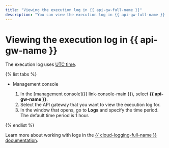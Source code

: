 ```yaml
---
title: "Viewing the execution log in {{ api-gw-full-name }}"
description: "You can view the execution log in {{ api-gw-full-name }} using the management console. To do this, select {{ api-gw-name }}, then select the API gateway that you want to view the execution log for. In the window that opens, go to Logs and specify the time period. The default time period is 1 hour. The execution log uses UTC time."
---
```


# Viewing the execution log in {{ api-gw-name }}

The execution log uses [UTC time](https://en.wikipedia.org/wiki/Coordinated_Universal_Time).

{% list tabs %}

- Management console

   1. In the [management console]({{ link-console-main }}), select **{{ api-gw-name }}**.
   1. Select the API gateway that you want to view the execution log for.
   1. In the window that opens, go to **Logs** and specify the time period. The default time period is 1 hour.

{% endlist %}

Learn more about working with logs in the [{{ cloud-logging-full-name }} documentation](../../logging/).

